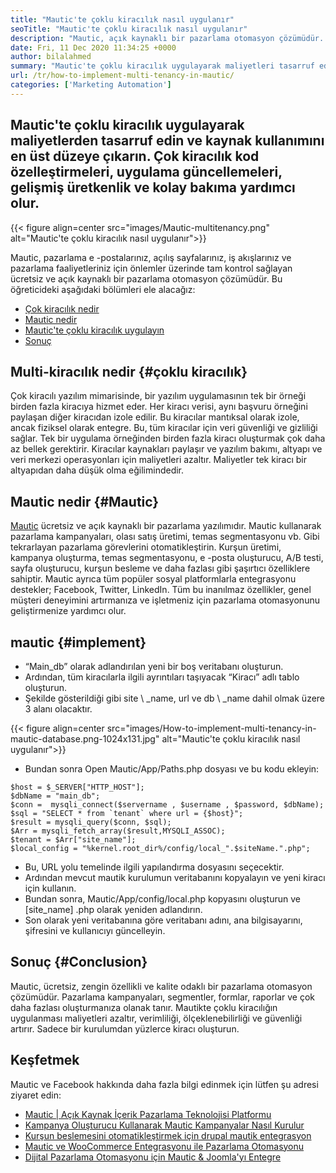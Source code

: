 ```yaml
---
title: "Mautic'te çoklu kiracılık nasıl uygulanır" 
seoTitle: "Mautic'te çoklu kiracılık nasıl uygulanır" 
description: "Mautic, açık kaynaklı bir pazarlama otomasyon çözümüdür. Mautikte çoklu kiracılığın uygulanması maliyetleri azaltır, verimliliği ve güvenliği artırır." 
date: Fri, 11 Dec 2020 11:34:25 +0000
author: bilalahmed
summary: "Mautic'te çoklu kiracılık uygulayarak maliyetleri tasarruf edin ve kaynak kullanımını en üst düzeye çıkarın. Çok kiracılık kod özelleştirmeleri, uygulama güncellemeleri, gelişmiş üretkenlik ve kolay bakıma yardımcı olur." 
url: /tr/how-to-implement-multi-tenancy-in-mautic/
categories: ['Marketing Automation']
---
```


## Mautic'te çoklu kiracılık uygulayarak maliyetlerden tasarruf edin ve kaynak kullanımını en üst düzeye çıkarın. Çok kiracılık kod özelleştirmeleri, uygulama güncellemeleri, gelişmiş üretkenlik ve kolay bakıma yardımcı olur.

{{< figure align=center src="images/Mautic-multitenancy.png" alt="Mautic'te çoklu kiracılık nasıl uygulanır">}}

Mautic, pazarlama e -postalarınız, açılış sayfalarınız, iş akışlarınız ve pazarlama faaliyetleriniz için önlemler üzerinde tam kontrol sağlayan ücretsiz ve açık kaynaklı bir pazarlama otomasyon çözümüdür. Bu öğreticideki aşağıdaki bölümleri ele alacağız:
  * [Çok kiracılık nedir][1]
  * [Mautic nedir][2]
  * [Mautic'te çoklu kiracılık uygulayın][3]
  * [Sonuç][4]

## Multi-kiracılık nedir {#çoklu kiracılık}
Çok kiracılı yazılım mimarisinde, bir yazılım uygulamasının tek bir örneği birden fazla kiracıya hizmet eder. Her kiracı verisi, aynı başvuru örneğini paylaşan diğer kiracıdan izole edilir. Bu kiracılar mantıksal olarak izole, ancak fiziksel olarak entegre. Bu, tüm kiracılar için veri güvenliği ve gizliliği sağlar. Tek bir uygulama örneğinden birden fazla kiracı oluşturmak çok daha az bellek gerektirir. Kiracılar kaynakları paylaşır ve yazılım bakımı, altyapı ve veri merkezi operasyonları için maliyetleri azaltır. Maliyetler tek kiracı bir altyapıdan daha düşük olma eğilimindedir.

## Mautic nedir {#Mautic}
[Mautic][5] ücretsiz ve açık kaynaklı bir pazarlama yazılımıdır. Mautic kullanarak pazarlama kampanyaları, olası satış üretimi, temas segmentasyonu vb. Gibi tekrarlayan pazarlama görevlerini otomatikleştirin. Kurşun üretimi, kampanya oluşturma, temas segmentasyonu, e -posta oluşturucu, A/B testi, sayfa oluşturucu, kurşun besleme ve daha fazlası gibi şaşırtıcı özelliklere sahiptir. Mautic ayrıca tüm popüler sosyal platformlarla entegrasyonu destekler; Facebook, Twitter, LinkedIn. Tüm bu inanılmaz özellikler, genel müşteri deneyimini artırmanıza ve işletmeniz için pazarlama otomasyonunu geliştirmenize yardımcı olur.

## mautic {#implement}
  * “Main_db” olarak adlandırılan yeni bir boş veritabanı oluşturun.
  * Ardından, tüm kiracılarla ilgili ayrıntıları taşıyacak “Kiracı” adlı tablo oluşturun.
  * Şekilde gösterildiği gibi site \ _name, url ve db \ _name dahil olmak üzere 3 alanı olacaktır.

{{< figure align=center src="images/How-to-implement-multi-tenancy-in-mautic-database.png-1024x131.jpg" alt="Mautic'te çoklu kiracılık nasıl uygulanır">}}

  * Bundan sonra Open Mautic/App/Paths.php dosyası ve bu kodu ekleyin:
```
$host = $_SERVER["HTTP_HOST"];
$dbName = "main_db";
$conn =  mysqli_connect($servername , $username , $password, $dbName);
$sql = "SELECT * from `tenant` where url = {$host}";
$result = mysqli_query($conn, $sql);
$Arr = mysqli_fetch_array($result,MYSQLI_ASSOC);
$tenant = $Arr["site_name"];
$local_config = "%kernel.root_dir%/config/local_".$siteName.".php";
```
  * Bu, URL yolu temelinde ilgili yapılandırma dosyasını seçecektir.
  * Ardından mevcut mautik kurulumun veritabanını kopyalayın ve yeni kiracı için kullanın.
  * Bundan sonra, Mautic/App/config/local.php kopyasını oluşturun ve [site_name] .php olarak yeniden adlandırın.
  * Son olarak yeni veritabanına göre veritabanı adını, ana bilgisayarını, şifresini ve kullanıcıyı güncelleyin.

## Sonuç {#Conclusion}
Mautic, ücretsiz, zengin özellikli ve kalite odaklı bir pazarlama otomasyon çözümüdür. Pazarlama kampanyaları, segmentler, formlar, raporlar ve çok daha fazlası oluşturmanıza olanak tanır. Mautikte çoklu kiracılığın uygulanması maliyetleri azaltır, verimliliği, ölçeklenebilirliği ve güvenliği artırır. Sadece bir kurulumdan yüzlerce kiracı oluşturun.

## Keşfetmek
Mautic ve Facebook hakkında daha fazla bilgi edinmek için lütfen şu adresi ziyaret edin:
  * [Mautic | Açık Kaynak İçerik Pazarlama Teknolojisi Platformu][5]
  * [Kampanya Oluşturucu Kullanarak Mautic Kampanyalar Nasıl Kurulur][6]
  * [Kurşun beslemesini otomatikleştirmek için drupal mautik entegrasyon][7]
  * [Mautic ve WooCommerce Entegrasyonu ile Pazarlama Otomasyonu][8]
  * [Dijital Pazarlama Otomasyonu için Mautic & Joomla'yı Entegre][9]

  
[1]: #multi-tenancy
[2]: #mautic
[3]: #implement
[4]: #conclusion
[5]: https://products.containerize.com/marketing-automation/mautic
[6]: https://blog.containerize.com/marketing-automation/how-to-setup-marketing-campaigns-using-mautic-campaign-builder/
[7]: https://blog.containerize.com/content-management/drupal-tutorial-automate-lead-growth-with-drupal-mautic/
[8]: https://blog.containerize.com/blogging/marketing-automation-using-mautic-and-wordpress-woocommerce/
[9]: https://blog.containerize.com/content-management/integrate-mautic-with-joomla-for-marketing-automation/
